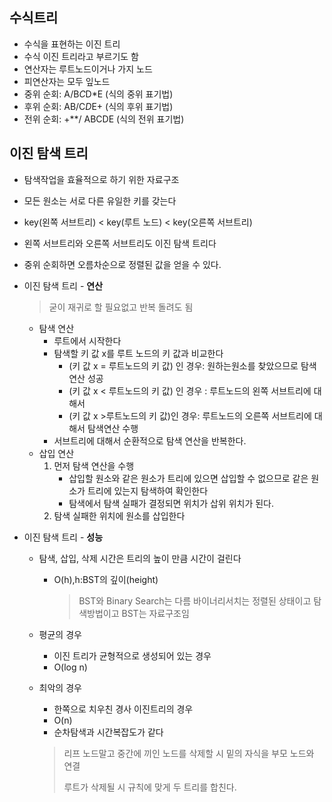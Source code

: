 ## 수식트리

* 수식을 표현하는 이진 트리
* 수식 이진 트리라고 부르기도 함
* 연산자는 루트노드이거나 가지 노드
* 피연산자는 모두 잎노드
* 중위 순회: A/B*C*D*E (식의 중위 표기법)
* 후위 순회: AB/C*D*E+ (식의 후위 표기법)
* 전위 순회: +**/ ABCDE (식의 전위 표기법)

## 이진 탐색 트리

* 탐색작업을 효율적으로 하기 위한 자료구조

* 모든 원소는 서로 다른 유일한 키를 갖는다

* key(왼쪽 서브트리) < key(루트 노드) < key(오른쪽 서브트리)

* 왼쪽 서브트리와 오른쪽 서브트리도 이진 탐색 트리다

* 중위 순회하면 오름차순으로 정렬된 값을 얻을 수 있다. 

* 이진 탐색 트리 - **연산**
  
  > 굳이 재귀로 할 필요없고 반복 돌려도 됨 
  
  * 탐색 연산
    * 루트에서 시작한다
    * 탐색할 키 값 x를 루트 노드의 키 값과 비교한다
      * (키 값 x = 루트노드의 키 값) 인 경우: 원하는원소를 찾았으므로 탐색연산 성공
      * (키 값 x < 루트노드의 키 값) 인 경우 : 루트노드의 왼쪽 서브트리에 대해서
      * (키 값 x >루트노드의 키 값)인 경우: 루트노드의 오른쪽 서브트리에 대해서 탐색연산 수행
    * 서브트리에 대해서 순환적으로 탐색 연산을 반복한다.
  * 삽입 연산
    1. 먼저 탐색 연산을 수행
       - 삽입할 원소와 같은 원소가 트리에 있으면 삽입할 수 없으므로 같은 원소가 트리에 있는지 탐색하여 확인한다
       - 탐색에서 탐색 실패가 결정되면 위치가 삽위 위치가 된다.
    2. 탐색 실패한 위치에 원소를 삽입한다

* 이진 탐색 트리 - **성능**
  
  * 탐색, 삽입, 삭제 시간은 트리의 높이 만큼 시간이 걸린다
    
    * O(h),h:BST의 깊이(height)
      
      > BST와 Binary Search는 다름 바이너리서치는 정렬된 상태이고 탐색방법이고 BST는 자료구조임
  
  * 평균의 경우
    
    * 이진 트리가 균형적으로 생성되어 있는 경우
    * O(log n)
  
  * 최악의 경우
    
    * 한쪽으로 치우친 경사 이진트리의 경우
    * O(n)
    * 순차탐색과 시간복잡도가 같다
    
    > 리프 노드말고 중간에 끼인 노드를 삭제할 시 밑의 자식을 부모 노드와 연결
    > 
    > 루트가 삭제될 시 규칙에 맞게 두 트리를 합친다.
